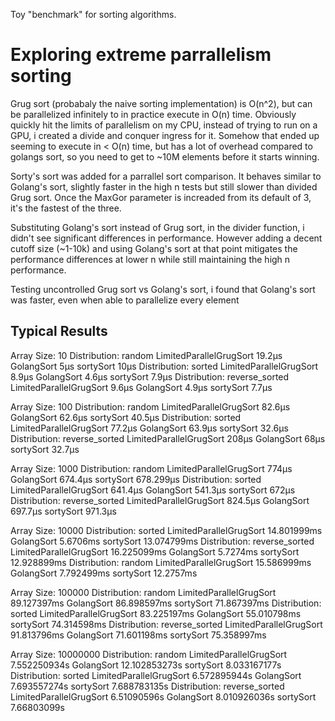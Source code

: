 Toy "benchmark" for sorting algorithms.

# Exploring extreme parrallelism sorting

Grug sort (probabaly the naive sorting implementation) is O(n^2), but can be parallelized infinitely to in practice execute in O(n) time. Obviously quickly hit the limits of parallelism on my CPU, instead of trying to run on a GPU, i created a divide and conquer ingress for it. Somehow that ended up seeming to execute in < O(n) time, but has a lot of overhead compared to golangs sort, so you need to get to ~10M elements before it starts winning.

Sorty's sort was added for a parrallel sort comparison. It behaves similar to Golang's sort, slightly faster in the high n tests but still slower than divided Grug sort. Once the MaxGor parameter is increaded from its default of 3, it's the fastest of the three.

Substituting Golang's sort instead of Grug sort, in the divider function, i didn't see significant differences in performance. However adding a decent cutoff size (~1-10k) and using Golang's sort at that point mitigates the performance differences at lower n while still maintaining the high n performance.

Testing uncontrolled Grug sort vs Golang's sort, i found that Golang's sort was faster, even when able to parallelize every element

## Typical Results

Array Size: 10
  Distribution: random
LimitedParallelGrugSort  19.2µs
GolangSort 5µs
sortySort 10µs
  Distribution: sorted
LimitedParallelGrugSort  8.9µs
GolangSort 4.6µs
sortySort 7.9µs
  Distribution: reverse_sorted
LimitedParallelGrugSort  9.6µs
GolangSort 4.9µs
sortySort 7.7µs

Array Size: 100
  Distribution: random
LimitedParallelGrugSort  82.6µs
GolangSort 62.6µs
sortySort 40.5µs
  Distribution: sorted
LimitedParallelGrugSort  77.2µs
GolangSort 63.9µs
sortySort 32.6µs
  Distribution: reverse_sorted
LimitedParallelGrugSort  208µs
GolangSort 68µs
sortySort 32.7µs

Array Size: 1000
  Distribution: random
LimitedParallelGrugSort  774µs
GolangSort 674.4µs
sortySort 678.299µs
  Distribution: sorted
LimitedParallelGrugSort  641.4µs
GolangSort 541.3µs
sortySort 672µs
  Distribution: reverse_sorted
LimitedParallelGrugSort  824.5µs
GolangSort 697.7µs
sortySort 971.3µs

Array Size: 10000
  Distribution: sorted
LimitedParallelGrugSort  14.801999ms
GolangSort 5.6706ms
sortySort 13.074799ms
  Distribution: reverse_sorted
LimitedParallelGrugSort  16.225099ms
GolangSort 5.7274ms
sortySort 12.928899ms
  Distribution: random
LimitedParallelGrugSort  15.586999ms
GolangSort 7.792499ms
sortySort 12.2757ms

Array Size: 100000
  Distribution: random
LimitedParallelGrugSort  89.127397ms
GolangSort 86.898597ms
sortySort 71.867397ms
  Distribution: sorted
LimitedParallelGrugSort  83.225197ms
GolangSort 55.010798ms
sortySort 74.314598ms
  Distribution: reverse_sorted
LimitedParallelGrugSort  91.813796ms
GolangSort 71.601198ms
sortySort 75.358997ms

Array Size: 10000000
  Distribution: random
LimitedParallelGrugSort  7.552250934s
GolangSort 12.102853273s
sortySort 8.033167177s
  Distribution: sorted
LimitedParallelGrugSort  6.572895944s
GolangSort 7.693557274s
sortySort 7.688783135s
  Distribution: reverse_sorted
LimitedParallelGrugSort  6.51090596s
GolangSort 8.010926036s
sortySort 7.66803099s
